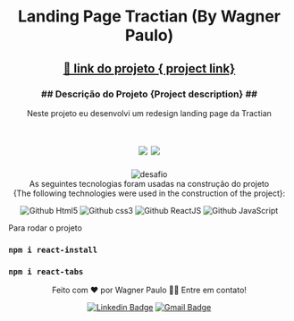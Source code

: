 <h1 align="center">Landing Page Tractian (By Wagner Paulo)</h1>

<h2 align="center">
    <a href="https://wpsgames.com.br/sites/tractian/">🔗 link  do projeto {
project link}</a>
</h2>

<h3 align="center">## Descrição do Projeto {Project description} ##</h3>


<p align="center"> Neste projeto eu desenvolvi um redesign landing page da Tractian</p>

<h1 align="center">
<img src="https://img.shields.io/static/v1?label=Site&message=HTML/CSS/JS/ReactJS&color=3498db&style=for-the-badge&logo="/>
<img src="https://img.shields.io/static/v1?label=Status&message=Concluido&color=#2ecc71&style=for-the-badge&logo="/>
</h1>

<div  align="center" >
     <img src="https://wpsgames.com.br/img/screenshot-tractian.jpg" alt="desafio">
</div>

<div  align="center" > 
As seguintes tecnologias foram usadas na construção do projeto <br> {The following technologies were used in the construction of the project}:

![Github Html5](https://img.shields.io/badge/HTML5-E34F26?style=for-the-badge&logo=html5&logoColor=white)
![Github css3](https://img.shields.io/badge/CSS3-1572B6?style=for-the-badge&logo=css3&logoColor=white)
![Github ReactJS](https://img.shields.io/badge/-ReactJs-61dafb?style=for-the-badge&logo=react&logoColor=black)
![Github JavaScript](https://img.shields.io/badge/JavaScript-F7DF1E?style=for-the-badge&logo=javascript&logoColor=black)

</div>

Para rodar o projeto
### `npm i react-install`

### `npm i react-tabs`

<div  align="center" > 
    Feito com ❤️ por Wagner Paulo 👋🏽
Entre em contato!

[![Linkedin Badge](https://img.shields.io/badge/-Wagner-blue?style=flat-square&logo=Linkedin&logoColor=white&link=https://www.linkedin.com/in/wagner-silva-6a163555/)](https://www.linkedin.com/in/wagner-silva-6a163555/)
[![Gmail Badge](https://img.shields.io/badge/-wagstalos@gmail.com-c14438?style=flat-square&logo=Gmail&logoColor=white&link=mailto:wagstalos@gmail.com)](mailto:wagstalos@gmail.com)
</div>




